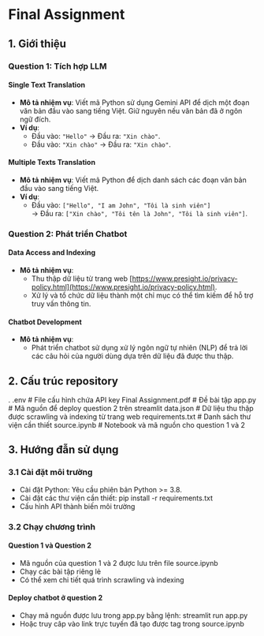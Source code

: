 # Final Assignment

## 1. Giới thiệu
### Question 1: Tích hợp LLM
#### Single Text Translation
- **Mô tả nhiệm vụ**: 
  Viết mã Python sử dụng Gemini API để dịch một đoạn văn bản đầu vào sang tiếng Việt. Giữ nguyên nếu văn bản đã ở ngôn ngữ đích.
- **Ví dụ**: 
  - Đầu vào: `"Hello"` → Đầu ra: `"Xin chào"`.
  - Đầu vào: `"Xin chào"` → Đầu ra: `"Xin chào"`.
#### Multiple Texts Translation 
- **Mô tả nhiệm vụ**: 
  Viết mã Python để dịch danh sách các đoạn văn bản đầu vào sang tiếng Việt. 
- **Ví dụ**:
  - Đầu vào: `["Hello", "I am John", "Tôi là sinh viên"]`  
    → Đầu ra: `["Xin chào", "Tôi tên là John", "Tôi là sinh viên"]`.


### Question 2: Phát triển Chatbot 
#### Data Access and Indexing 
- **Mô tả nhiệm vụ**:
  - Thu thập dữ liệu từ trang web [https://www.presight.io/privacy-policy.html](https://www.presight.io/privacy-policy.html).
  - Xử lý và tổ chức dữ liệu thành một chỉ mục có thể tìm kiếm để hỗ trợ truy vấn thông tin.
#### Chatbot Development 
- **Mô tả nhiệm vụ**:
  - Phát triển chatbot sử dụng xử lý ngôn ngữ tự nhiên (NLP) để trả lời các câu hỏi của người dùng dựa trên dữ liệu đã được thu thập.

## 2. Cấu trúc repository
.
    .env                  # File cấu hình chứa API key 
    Final Assignment.pdf  # Đề bài tập
    app.py                # Mã nguồn để deploy question 2 trên streamlit
    data.json             # Dữ liệu thu thập được scrawling và indexing từ trang web
    requirements.txt      # Danh sách thư viện cần thiết
    source.ipynb          # Notebook và mã nguồn cho question 1 và 2

## 3. Hướng đẫn sử dụng
### 3.1 Cài đặt môi trường
- Cài đặt Python: Yêu cầu phiên bản Python >= 3.8.
- Cài đặt các thư viện cần thiết: pip install -r requirements.txt
- Cấu hình API thành biến môi trường
### 3.2 Chạy chương trình
#### Question 1 và Question 2
- Mã nguồn của question 1 và 2 được lưu trên file source.ipynb
- Chạy các bài tập riêng lẻ
- Có thể xem chi tiết quá trình scrawling và indexing 
#### Deploy chatbot ở question 2
- Chạy mã nguồn được lưu trong app.py bằng lệnh: streamlit run app.py
- Hoặc truy câp vào link trực tuyến đã tạo được tag trong source.ipynb
